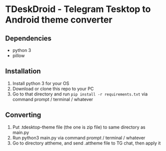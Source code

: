 # TDeskDroid - Telegram Tesktop to Android theme converter

## Dependencies
- python 3
- pillow

## Installation
1. Install python 3 for your OS
2. Download or clone this repo to your PC
3. Go to that directory and run `pip install -r requirements.txt` via command prompt / terminal / whatever

## Converting
1. Put .tdesktop-theme file (the one is zip file) to same directory as main.py
2. Run python3 main.py via command prompt / terminal / whatever
3. Go to directory attheme, and send .attheme file to TG chat, then apply it

##
